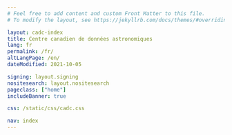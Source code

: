 ```yaml
---
# Feel free to add content and custom Front Matter to this file.
# To modify the layout, see https://jekyllrb.com/docs/themes/#overriding-theme-defaults

layout: cadc-index
title: Centre canadien de données astronomiques
lang: fr
permalink: /fr/
altLangPage: /en/
dateModified: 2021-10-05

signing: layout.signing
nositesearch: layout.nositesearch
pageclass: ["home"]
includeBanner: true

css: /static/css/cadc.css

nav: index
---
```

